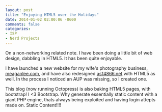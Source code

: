 ```yaml
---
layout: post
title: "Enjoying HTML5 over the Holidays"
date: 2014-01-02 02:00:06 -0600
comments: false
categories:
- ISP
- Nerd Projects
---
```

On a non-networking related note. I have been doing a little bit of web design, dabbling in HTML5. It has been quite enjoyable.

<!--more-->

I have launched a new website for my wife's photography business, <a href="http://meaganlee.com" target="_blank">meaganlee.com</a>, and have also redesigned <a href="http://as14866.net" target="_blank">as14866.net</a> with HTML5 as well. In the process I noticed an AUP was missing, so I created one.

This blog (now running Octopress) is also baking HTML5 pages, with bootstrap! I <3 Bootstrap. Why generate essentially static content with a giant PHP engine, thats always being exploited and having login attepts made on. Static Content!!!!
